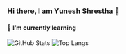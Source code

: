 ### Hi there, I am Yunesh Shrestha 👋
#### 🌱 I’m currently learning

<!--
**YuneshShrestha/YuneshShrestha** is a ✨ _special_ ✨ repository because its `README.md` (this file) appears on your GitHub profile.

Here are some ideas to get you started:

- 🔭 I’m currently working on ...
- 🌱 I’m currently learning ...
- 👯 I’m looking to collaborate on ...
- 🤔 I’m looking for help with ...
- 💬 Ask me about ...
- 📫 How to reach me: ...
- 😄 Pronouns: ...
- ⚡ Fun fact: ...
-->
![GitHub Stats](https://github-readme-stats.vercel.app/api?username=YuneshShrestha&theme=midnight-purple)
![Top Langs](https://github-readme-stats.vercel.app/api/top-langs/?username=YuneshShrestha&layout=compact)

